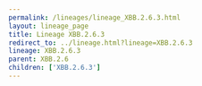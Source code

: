 ```yaml
---
permalink: /lineages/lineage_XBB.2.6.3.html
layout: lineage_page
title: Lineage XBB.2.6.3
redirect_to: ../lineage.html?lineage=XBB.2.6.3
lineage: XBB.2.6.3
parent: XBB.2.6
children: ['XBB.2.6.3']
---
```

